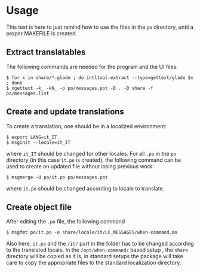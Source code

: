 # Usage

This text is here to just remind how to use the files in the `po` directory, until a proper MAKEFILE is created.


## Extract translatables

The following commands are needed for the program and the UI files:

```
$ for x in share/*.glade ; do intltool-extract --type=gettext/glade $x ; done
$ xgettext -k_ -kN_ -o po/messages.pot -D . -D share -f po/messages.list
```


## Create and update translations

To create a translation, one should be in a localized environment:

```
$ export LANG=it_IT
$ msginit --locale=it_IT
```

where `it_IT` should be changed for other locales. For all `.po` in the `po` directory (in this case `it.po` is created), the following command can be used to create an updated file without losing previous work:

```
$ msgmerge -U po/it.po po/messages.pot
```

where `it.po` should be changed according to locale to translate.


## Create object file

After editing the `.po` file, the following command

```
$ msgfmt po/it.po -o share/locale/it/LC_MESSAGES/when-command.mo
```

Also here, `it.po` and the `/it/` part in the folder has to be changed according to the translated locale. In the `/opt/when-command/` based setup , the `share` directory will be copied as it is, in standard setups the package will take care to copy the appropriate files to the standard localization directory.
